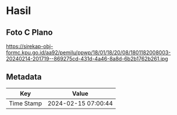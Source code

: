 # Hasil

## Foto C Plano

https://sirekap-obj-formc.kpu.go.id/aa92/pemilu/ppwp/18/01/18/20/08/1801182008003-20240214-201719--869275cd-431d-4a46-8a8d-6b2b1762b261.jpg


## Metadata

| Key        | Value               |
| ---------- | ------------------- |
| Time Stamp | 2024-02-15 07:00:44 |



